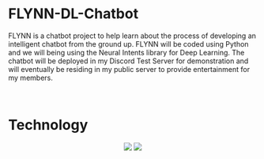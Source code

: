 # FLYNN-DL-Chatbot
FLYNN is a chatbot project to help learn about the process of developing an intelligent chatbot from the ground up. FLYNN will be coded using Python and we will being using the Neural Intents library for Deep Learning. The chatbot will be deployed in my Discord Test Server for demonstration and will eventually be residing in my public server to provide entertainment for my members.

<br>

# Technology
<p align='center'>
<img src='https://img.shields.io/badge/Python-FFD43B?style=for-the-badge&logo=python&logoColor=blue'>
<img src='https://img.shields.io/badge/Discord-5865F2?style=for-the-badge&logo=discord&logoColor=white'>
  

